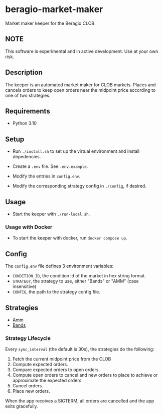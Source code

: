 # beragio-market-maker

Market maker keeper for the Beragio CLOB.

## NOTE

This software is experimental and in active development.
Use at your own risk.

## Description

The keeper is an automated market maker for CLOB markets.
Places and cancels orders to keep open orders near the midpoint price according to one of two strategies.

## Requirements

- Python 3.10

## Setup

- Run `./install.sh` to set up the virtual environment and install depedencies.

- Create a `.env` file. See `.env.example`.

- Modify the entries in `config.env`.

- Modify the corresponding strategy config in `./config`, if desired.

## Usage

- Start the keeper with `./run-local.sh`.

### Usage with Docker

- To start the keeper with docker, run `docker compose up`.

## Config

The `config.env` file defines 3 environment variables:

- `CONDITION_ID`, the condition id of the market in hex string format.
- `STRATEGY`, the strategy to use, either "Bands" or "AMM" (case insensitive)
- `CONFIG`, the path to the strategy config file.

## Strategies

- [Amm](./docs/strategies/amm.md)
- [Bands](./docs/strategies/bands.md)

### Strategy Lifecycle

Every `sync_interval` (the default is 30s), the strategies do the following:

1. Fetch the current midpoint price from the CLOB
2. Compute expected orders.
3. Compare expected orders to open orders.
4. Compute open orders to cancel and new orders to place to achieve or approximate the expected orders.
5. Cancel orders.
6. Place new orders.

When the app receives a SIGTERM, all orders are cancelled and the app exits gracefully.
